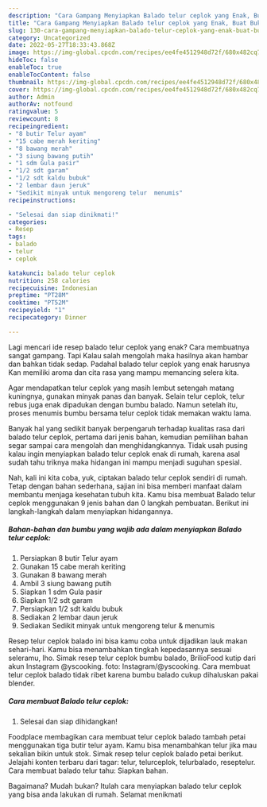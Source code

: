 ```yaml
---
description: "Cara Gampang Menyiapkan Balado telur ceplok yang Enak, Buat Buka Puasa Menggugah Selera"
title: "Cara Gampang Menyiapkan Balado telur ceplok yang Enak, Buat Buka Puasa Menggugah Selera"
slug: 130-cara-gampang-menyiapkan-balado-telur-ceplok-yang-enak-buat-buka-puasa-menggugah-selera
category: Uncategorized
date: 2022-05-27T18:33:43.868Z
image: https://img-global.cpcdn.com/recipes/ee4fe4512948d72f/680x482cq70/balado-telur-ceplok-foto-resep-utama.jpg
hideToc: false
enableToc: true
enableTocContent: false
thumbnail: https://img-global.cpcdn.com/recipes/ee4fe4512948d72f/680x482cq70/balado-telur-ceplok-foto-resep-utama.jpg
cover: https://img-global.cpcdn.com/recipes/ee4fe4512948d72f/680x482cq70/balado-telur-ceplok-foto-resep-utama.jpg
author: Admin
authorAv: notfound
ratingvalue: 5
reviewcount: 8
recipeingredient:
- "8 butir Telur ayam"
- "15 cabe merah keriting"
- "8 bawang merah"
- "3 siung bawang putih"
- "1 sdm Gula pasir"
- "1/2 sdt garam"
- "1/2 sdt kaldu bubuk"
- "2 lembar daun jeruk"
- "Sedikit minyak untuk mengoreng telur  menumis"
recipeinstructions:

- "Selesai dan siap dinikmati!"
categories:
- Resep
tags:
- balado
- telur
- ceplok

katakunci: balado telur ceplok 
nutrition: 258 calories
recipecuisine: Indonesian
preptime: "PT28M"
cooktime: "PT52M"
recipeyield: "1"
recipecategory: Dinner

---
```



Lagi mencari ide resep balado telur ceplok yang enak? Cara membuatnya sangat gampang. Tapi Kalau salah mengolah maka hasilnya akan hambar dan bahkan tidak sedap. Padahal balado telur ceplok yang enak harusnya Kan memiliki aroma dan cita rasa yang mampu memancing selera kita.


Agar mendapatkan telur ceplok yang masih lembut setengah matang kuningnya, gunakan minyak panas dan banyak. Selain telur ceplok, telur rebus juga enak dipadukan dengan bumbu balado. Namun setelah itu, proses menumis bumbu bersama telur ceplok tidak memakan waktu lama.

Banyak hal yang sedikit banyak berpengaruh terhadap kualitas rasa dari balado telur ceplok, pertama dari jenis bahan, kemudian pemilihan bahan segar sampai cara mengolah dan menghidangkannya. Tidak usah pusing kalau ingin menyiapkan balado telur ceplok enak di rumah, karena asal sudah tahu triknya maka hidangan ini mampu menjadi suguhan spesial.


Nah, kali ini kita coba, yuk, ciptakan balado telur ceplok sendiri di rumah. Tetap dengan bahan sederhana, sajian ini bisa memberi manfaat dalam membantu menjaga kesehatan tubuh kita. Kamu bisa membuat Balado telur ceplok menggunakan 9 jenis bahan dan 0 langkah pembuatan. Berikut ini langkah-langkah dalam menyiapkan hidangannya.

<!--inarticleads1-->

##### Bahan-bahan dan bumbu yang wajib ada dalam menyiapkan Balado telur ceplok:

1. Persiapkan 8 butir Telur ayam
1. Gunakan 15 cabe merah keriting
1. Gunakan 8 bawang merah
1. Ambil 3 siung bawang putih
1. Siapkan 1 sdm Gula pasir
1. Siapkan 1/2 sdt garam
1. Persiapkan 1/2 sdt kaldu bubuk
1. Sediakan 2 lembar daun jeruk
1. Sediakan Sedikit minyak untuk mengoreng telur &amp; menumis


Resep telur ceplok balado ini bisa kamu coba untuk dijadikan lauk makan sehari-hari. Kamu bisa menambahkan tingkah kepedasannya sesuai seleramu, lho. Simak resep telur ceplok bumbu balado, BrilioFood kutip dari akun Instagram @yscooking. foto: Instagram/@yscooking. Cara membuat telur ceplok balado tidak ribet karena bumbu balado cukup dihaluskan pakai blender. 

<!--inarticleads2-->

##### Cara membuat Balado telur ceplok:


1. Selesai dan siap dihidangkan!

Foodplace membagikan cara membuat telur ceplok balado tambah petai menggunakan tiga butir telur ayam. Kamu bisa menambahkan telur jika mau sekalian bikin untuk stok. Simak resep telur ceplok balado petai berikut. Jelajahi konten terbaru dari tagar: telur, telurceplok, telurbalado, reseptelur. Cara membuat balado telur tahu: Siapkan bahan. 

Bagaimana? Mudah bukan? Itulah cara menyiapkan balado telur ceplok yang bisa anda lakukan di rumah. Selamat menikmati
